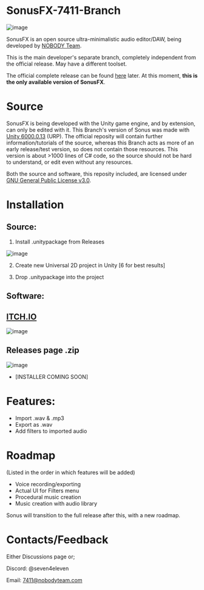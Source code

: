 # SonusFX-7411-Branch
![image](https://github.com/user-attachments/assets/4c8e5859-0d7d-44d4-849f-de7d9a8a7173)

SonusFX is an open source ultra-minimalistic audio editor/DAW, being developed by [NOBODY Team](https://github.com/NOBODY-Team).

This is the main developer's separate branch, completely independent from the official release. May have a different toolset.

The official complete release can be found [here](https://github.com/NOBODY-Team/SonusFX) later. At this moment, **this is the only available version of SonusFX**.

# Source
SonusFX is being developed with the Unity game engine, and by extension, can only be edited with it. This Branch's version of Sonus was made with [Unity 6000.0.13](https://unity.com/releases/editor/whats-new/6000.0.13#installs) (URP). The official reposity will contain further information/tutorials of the source, whereas this Branch acts as more of an early release/test version, so does not contain those resources. This version is about >1000 lines of C# code, so the source should not be hard to understand, or edit even without any resources.

Both the source and software, this reposity included, are licensed under [GNU General Public License v3.0](https://www.gnu.org/licenses/gpl-3.0.en.html).

# Installation
## Source:
1. Install .unitypackage from Releases
 
![image](https://github.com/user-attachments/assets/c29812f1-0b62-4f69-bd4c-fb6a70706e38)

2. Create new Universal 2D project in Unity [6 for best results]
   
3. Drop .unitypackage into the project

## Software:
## [ITCH.IO](https://sevenfoureleven.itch.io/sonusfx)

![image](https://github.com/user-attachments/assets/8cf6ffe9-2e65-4ea9-81ba-07d1ce2008e9)

## Releases page .zip

![image](https://github.com/user-attachments/assets/213163f5-2b4e-438b-b43b-6e1d59e36463)

- [INSTALLER COMING SOON]

# Features:
- Import .wav & .mp3
- Export as .wav
- Add filters to imported audio

# Roadmap

(Listed in the order in which features will be added)

- Voice recording/exporting
- Actual UI for Filters menu
- Procedural music creation
- Music creation with audio library

Sonus will transition to the full release after this, with a new roadmap.

# Contacts/Feedback

Either Discussions page or;

Discord: @seven4eleven

Email: 7411@nobodyteam.com
